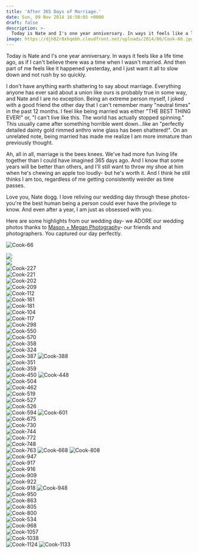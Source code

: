 ```yaml
---
title: 'After 365 Days of Marriage.'
date: Sun, 09 Nov 2014 16:50:05 +0000
draft: false
description: >-
  Today is Nate and I's one year anniversary. In ways it feels like a life time ago, as if I can't believe there was a time when I wasn't married. And then part of me feels like it happened yesterday, and I just want it all to slow down and not rush by so quickly.
image: https://djh82r8xhqebh.cloudfront.net/uploads/2014/06/Cook-66.jpg
---
```


Today is Nate and I's one year anniversary. In ways it feels like a life time ago, as if I can't believe there was a time when I wasn't married. And then part of me feels like it happened yesterday, and I just want it all to slow down and not rush by so quickly.

I don't have anything earth shattering to say about marriage. Everything anyone has ever said about a union like ours is probably true in some way, and Nate and I are no exception. Being an extreme person myself, I joked with a good friend the other day that I can't remember many "neutral times" in the past 12 months. I feel like being married was either "THE BEST THING EVER!" or, "I can't live like this. The world has actually stopped spinning." This usually came after something horrible went down...like an "perfectly detailed dainty gold rimmed anthro wine glass has been shattered!". On an unrelated note, being married has made me realize I am more immature than previously thought.

Ah, all in all, marriage is the bees knees. We've had more fun living life together than I could have imagined 365 days ago. And I know that some years will be better than others, and I'll still want to throw my shoe at him when he's chewing an apple too loudly- but he's worth it. And I think he still thinks I am too, regardless of me getting consistently weirder as time passes.

Love you, Nate dogg. I love reliving our wedding day through these photos- you're the best human being a person could ever have the privilege to know. And even after a year, I am just as obsessed with you.

Here are some highlights from our wedding day- we ADORE our wedding photos thanks to [Mason + Megan Photography](http://masonandmegan.com/)\- our friends and photographers. You captured our day perfectly.

![Cook-66](https://djh82r8xhqebh.cloudfront.net/uploads/2014/06/Cook-66.jpg) <div class="flex-ns mhn2-ns mb3"> <div class="ph2-ns w-50-ns">![](https://djh82r8xhqebh.cloudfront.net/uploads/2014/11/Cook-79.jpg)</div> <div class="ph2-ns w-50-ns">![](https://djh82r8xhqebh.cloudfront.net/uploads/2014/11/Cook-107.jpg)</div> </div> ![Cook-227](https://djh82r8xhqebh.cloudfront.net/uploads/2014/11/Cook-227.jpg) <div class="flex-ns mhn2-ns mb3"> <div class="ph2-ns w-50-ns">![Cook-221](https://djh82r8xhqebh.cloudfront.net/uploads/2014/11/Cook-221.jpg)</div> <div class="ph2-ns w-50-ns">![Cook-202](https://djh82r8xhqebh.cloudfront.net/uploads/2014/11/Cook-202.jpg)</div> </div> ![Cook-209](https://djh82r8xhqebh.cloudfront.net/uploads/2014/11/Cook-209.jpg) <div class="flex-ns mhn2-ns mb3"> <div class="ph2-ns w-50-ns">![Cook-112](https://djh82r8xhqebh.cloudfront.net/uploads/2014/11/Cook-112.jpg)</div> <div class="ph2-ns w-50-ns">![Cook-161](https://djh82r8xhqebh.cloudfront.net/uploads/2014/11/Cook-161.jpg)</div> </div> ![Cook-181](https://djh82r8xhqebh.cloudfront.net/uploads/2014/11/Cook-181.jpg) <div class="flex-ns mhn2-ns mb3"> <div class="ph2-ns w-50-ns">![Cook-104](https://djh82r8xhqebh.cloudfront.net/uploads/2014/11/Cook-104.jpg)</div> <div class="ph2-ns w-50-ns">![Cook-117](https://djh82r8xhqebh.cloudfront.net/uploads/2014/11/Cook-117.jpg)</div> </div> ![Cook-298](https://djh82r8xhqebh.cloudfront.net/uploads/2014/11/Cook-298.jpg) <div class="flex-ns mhn2-ns mb3"> <div class="ph2-ns w-50-ns">![Cook-550](https://djh82r8xhqebh.cloudfront.net/uploads/2014/11/Cook-550.jpg)</div> <div class="ph2-ns w-50-ns">![Cook-570](https://djh82r8xhqebh.cloudfront.net/uploads/2014/11/Cook-570.jpg)</div> </div> <div class="flex-ns mhn2-ns mb3"> <div class="ph2-ns w-50-ns">![Cook-358](https://djh82r8xhqebh.cloudfront.net/uploads/2014/11/Cook-358.jpg)</div> <div class="ph2-ns w-50-ns">![Cook-324](https://djh82r8xhqebh.cloudfront.net/uploads/2014/11/Cook-324.jpg)</div> </div> ![Cook-387](https://djh82r8xhqebh.cloudfront.net/uploads/2014/11/Cook-387.jpg) ![Cook-388](https://djh82r8xhqebh.cloudfront.net/uploads/2014/11/Cook-388.jpg) <div class="flex-ns mhn2-ns mb3"> <div class="ph2-ns w-50-ns">![Cook-351](https://djh82r8xhqebh.cloudfront.net/uploads/2014/11/Cook-351.jpg)</div> <div class="ph2-ns w-50-ns">![Cook-359](https://djh82r8xhqebh.cloudfront.net/uploads/2014/11/Cook-359.jpg)</div> </div> ![Cook-450](https://djh82r8xhqebh.cloudfront.net/uploads/2014/11/Cook-450.jpg) ![Cook-448](https://djh82r8xhqebh.cloudfront.net/uploads/2014/11/Cook-448.jpg) <div class="flex-ns mhn2-ns mb3"> <div class="ph2-ns w-50-ns">![Cook-504](https://djh82r8xhqebh.cloudfront.net/uploads/2014/11/Cook-504.jpg)</div> <div class="ph2-ns w-50-ns">![Cook-462](https://djh82r8xhqebh.cloudfront.net/uploads/2014/11/Cook-462.jpg)</div> </div> ![Cook-519](https://djh82r8xhqebh.cloudfront.net/uploads/2014/11/Cook-519.jpg) <div class="flex-ns mhn2-ns mb3"> <div class="ph2-ns w-50-ns">![Cook-527](https://djh82r8xhqebh.cloudfront.net/uploads/2014/11/Cook-527.jpg)</div> <div class="ph2-ns w-50-ns">![Cook-526](https://djh82r8xhqebh.cloudfront.net/uploads/2014/11/Cook-526.jpg)</div> </div> ![Cook-594](https://djh82r8xhqebh.cloudfront.net/uploads/2014/11/Cook-594.jpg) ![Cook-601](https://djh82r8xhqebh.cloudfront.net/uploads/2014/11/Cook-601.jpg) <div class="flex-ns mhn2-ns mb3"> <div class="ph2-ns w-50-ns">![Cook-675](https://djh82r8xhqebh.cloudfront.net/uploads/2014/11/Cook-675.jpg)</div> <div class="ph2-ns w-50-ns">![Cook-730](https://djh82r8xhqebh.cloudfront.net/uploads/2014/11/Cook-730.jpg)</div> </div> ![Cook-744](https://djh82r8xhqebh.cloudfront.net/uploads/2014/11/Cook-744.jpg) <div class="flex-ns mhn2-ns mb3"> <div class="ph2-ns w-50-ns">![Cook-772](https://djh82r8xhqebh.cloudfront.net/uploads/2014/11/Cook-772.jpg)</div> <div class="ph2-ns w-50-ns">![Cook-748](https://djh82r8xhqebh.cloudfront.net/uploads/2014/11/Cook-748.jpg)</div> </div> ![Cook-763](https://djh82r8xhqebh.cloudfront.net/uploads/2014/11/Cook-763.jpg) ![Cook-668](https://djh82r8xhqebh.cloudfront.net/uploads/2014/11/Cook-668.jpg) ![Cook-808](https://djh82r8xhqebh.cloudfront.net/uploads/2014/11/Cook-808.jpg) <div class="flex-ns mhn2-ns mb3"> <div class="ph2-ns w-50-ns">![Cook-947](https://djh82r8xhqebh.cloudfront.net/uploads/2014/11/Cook-947.jpg)</div> <div class="ph2-ns w-50-ns">![Cook-917](https://djh82r8xhqebh.cloudfront.net/uploads/2014/11/Cook-917.jpg)</div> </div> ![Cook-916](https://djh82r8xhqebh.cloudfront.net/uploads/2014/11/Cook-916.jpg) <div class="flex-ns mhn2-ns mb3"> <div class="ph2-ns w-50-ns">![Cook-909](https://djh82r8xhqebh.cloudfront.net/uploads/2014/11/Cook-909.jpg)</div> <div class="ph2-ns w-50-ns">![Cook-922](https://djh82r8xhqebh.cloudfront.net/uploads/2014/11/Cook-922.jpg)</div> </div> ![Cook-918](https://djh82r8xhqebh.cloudfront.net/uploads/2014/11/Cook-918.jpg) ![Cook-948](https://djh82r8xhqebh.cloudfront.net/uploads/2014/11/Cook-948.jpg) <div class="flex-ns mhn2-ns mb3"> <div class="ph2-ns w-50-ns">![Cook-950](https://djh82r8xhqebh.cloudfront.net/uploads/2014/11/Cook-950.jpg)</div> <div class="ph2-ns w-50-ns">![Cook-863](https://djh82r8xhqebh.cloudfront.net/uploads/2014/11/Cook-863.jpg)</div> </div> ![Cook-805](https://djh82r8xhqebh.cloudfront.net/uploads/2014/11/Cook-805.jpg) <div class="flex-ns mhn2-ns mb3"> <div class="ph2-ns w-50-ns">![Cook-800](https://djh82r8xhqebh.cloudfront.net/uploads/2014/11/Cook-800.jpg)</div> <div class="ph2-ns w-50-ns">![Cook-534](https://djh82r8xhqebh.cloudfront.net/uploads/2014/11/Cook-534.jpg)</div> </div> ![Cook-968](https://djh82r8xhqebh.cloudfront.net/uploads/2014/11/Cook-968.jpg) <div class="flex-ns mhn2-ns mb3"> <div class="ph2-ns w-50-ns">![Cook-1057](https://djh82r8xhqebh.cloudfront.net/uploads/2014/11/Cook-1057.jpg)</div> <div class="ph2-ns w-50-ns">![Cook-1038](https://djh82r8xhqebh.cloudfront.net/uploads/2014/11/Cook-1038.jpg)</div> </div> ![Cook-1124](https://djh82r8xhqebh.cloudfront.net/uploads/2014/11/Cook-1124.jpg) ![Cook-1133](https://djh82r8xhqebh.cloudfront.net/uploads/2014/11/Cook-1133.jpg)